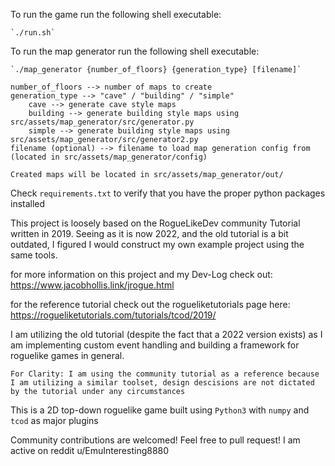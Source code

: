To run the game run the following shell executable:

	`./run.sh`

To run the map generator run the following shell executable:

	`./map_generator {number_of_floors} {generation_type} [filename]`

	number_of_floors --> number of maps to create
	generation_type --> "cave" / "building" / "simple" 
		cave --> generate cave style maps
		building --> generate building style maps using src/assets/map_generator/src/generator.py
		simple --> generate building style maps using src/assets/map_generator/src/generator2.py
	filename (optional) --> filename to load map generation config from (located in src/assets/map_generator/config)

	Created maps will be located in src/assets/map_generator/out/

Check `requirements.txt` to verify that you have the proper python packages installed

This project is loosely based on the RogueLikeDev community Tutorial written in 2019. Seeing as it is now 2022, and the old tutorial is a bit outdated, I figured I would construct my own example project using the same tools.

for more information on this project and my Dev-Log check out: https://www.jacobhollis.link/jrogue.html

for the reference tutorial check out the rogueliketutorials page here: https://rogueliketutorials.com/tutorials/tcod/2019/

I am utilizing the old tutorial (despite the fact that a 2022 version exists) as I am implementing custom event handling and building a framework for roguelike games in general.
	
	For Clarity: I am using the community tutorial as a reference because I am utilizing a similar toolset, design descisions are not dictated by the tutorial under any circumstances

This is a 2D top-down roguelike game built using `Python3` with `numpy` and `tcod` as major plugins

Community contributions are welcomed! Feel free to pull request!
	I am active on reddit u/EmuInteresting8880
